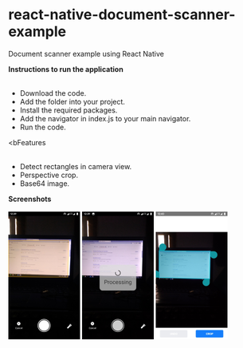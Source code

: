 # react-native-document-scanner-example
Document scanner example using React Native

<b>Instructions to run the application</b>
<br><br>
* Download the code.
* Add the folder into your project.
* Install the required packages.
* Add the navigator in index.js to your main navigator. 
* Run the code.

<bFeatures</b>
<br><br>
* Detect rectangles in camera view.
* Perspective crop.
* Base64 image.

<b>Screenshots</b>
<br><br>
![Camera screen](assets/camera.png)
![Processing screen](assets/processing.png)
![Crop screen](assets/crop.png)
